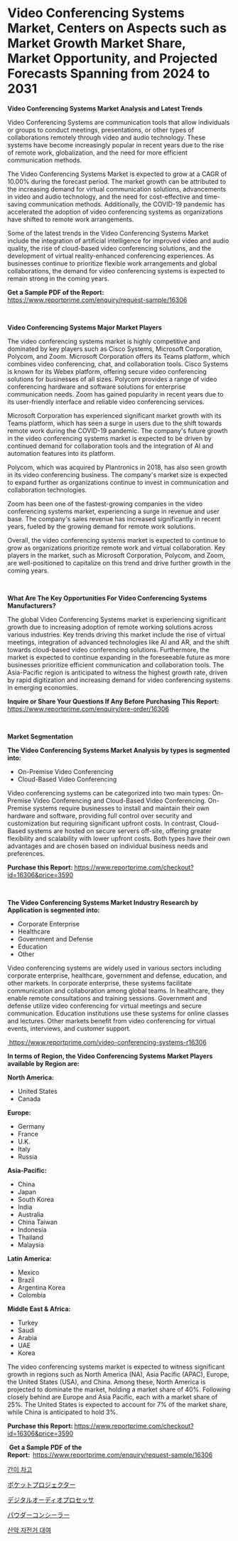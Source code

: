 <p><h1>Video Conferencing Systems Market, Centers on Aspects such as Market Growth Market Share, Market Opportunity, and Projected Forecasts Spanning from 2024 to 2031</h1></p><p><strong>Video Conferencing Systems Market Analysis and Latest Trends</strong></p>
<p><p>Video Conferencing Systems are communication tools that allow individuals or groups to conduct meetings, presentations, or other types of collaborations remotely through video and audio technology. These systems have become increasingly popular in recent years due to the rise of remote work, globalization, and the need for more efficient communication methods.</p><p>The Video Conferencing Systems Market is expected to grow at a CAGR of 10.00% during the forecast period. The market growth can be attributed to the increasing demand for virtual communication solutions, advancements in video and audio technology, and the need for cost-effective and time-saving communication methods. Additionally, the COVID-19 pandemic has accelerated the adoption of video conferencing systems as organizations have shifted to remote work arrangements.</p><p>Some of the latest trends in the Video Conferencing Systems Market include the integration of artificial intelligence for improved video and audio quality, the rise of cloud-based video conferencing solutions, and the development of virtual reality-enhanced conferencing experiences. As businesses continue to prioritize flexible work arrangements and global collaborations, the demand for video conferencing systems is expected to remain strong in the coming years.</p></p>
<p><strong>Get a Sample PDF of the Report:&nbsp;</strong> <a href="https://www.reportprime.com/enquiry/request-sample/16306">https://www.reportprime.com/enquiry/request-sample/16306</a></p>
<p>&nbsp;</p>
<p><strong>Video Conferencing Systems Major Market Players</strong></p>
<p><p>The video conferencing systems market is highly competitive and dominated by key players such as Cisco Systems, Microsoft Corporation, Polycom, and Zoom. Microsoft Corporation offers its Teams platform, which combines video conferencing, chat, and collaboration tools. Cisco Systems is known for its Webex platform, offering secure video conferencing solutions for businesses of all sizes. Polycom provides a range of video conferencing hardware and software solutions for enterprise communication needs. Zoom has gained popularity in recent years due to its user-friendly interface and reliable video conferencing services.</p><p>Microsoft Corporation has experienced significant market growth with its Teams platform, which has seen a surge in users due to the shift towards remote work during the COVID-19 pandemic. The company's future growth in the video conferencing systems market is expected to be driven by continued demand for collaboration tools and the integration of AI and automation features into its platform.</p><p>Polycom, which was acquired by Plantronics in 2018, has also seen growth in its video conferencing business. The company's market size is expected to expand further as organizations continue to invest in communication and collaboration technologies.</p><p>Zoom has been one of the fastest-growing companies in the video conferencing systems market, experiencing a surge in revenue and user base. The company's sales revenue has increased significantly in recent years, fueled by the growing demand for remote work solutions.</p><p>Overall, the video conferencing systems market is expected to continue to grow as organizations prioritize remote work and virtual collaboration. Key players in the market, such as Microsoft Corporation, Polycom, and Zoom, are well-positioned to capitalize on this trend and drive further growth in the coming years.</p></p>
<p>&nbsp;</p>
<p><strong>What Are The Key Opportunities For Video Conferencing Systems Manufacturers?</strong></p>
<p><p>The global Video Conferencing Systems market is experiencing significant growth due to increasing adoption of remote working solutions across various industries. Key trends driving this market include the rise of virtual meetings, integration of advanced technologies like AI and AR, and the shift towards cloud-based video conferencing solutions. Furthermore, the market is expected to continue expanding in the foreseeable future as more businesses prioritize efficient communication and collaboration tools. The Asia-Pacific region is anticipated to witness the highest growth rate, driven by rapid digitization and increasing demand for video conferencing systems in emerging economies.</p></p>
<p><strong>Inquire or Share Your Questions If Any Before Purchasing This Report:</strong> <a href="https://www.reportprime.com/enquiry/pre-order/16306">https://www.reportprime.com/enquiry/pre-order/16306</a></p>
<p>&nbsp;</p>
<p><strong>Market Segmentation</strong></p>
<p><strong>The Video Conferencing Systems Market Analysis by types is segmented into:</strong></p>
<p><ul><li>On-Premise Video Conferencing</li><li>Cloud-Based Video Conferencing</li></ul></p>
<p><p>Video conferencing systems can be categorized into two main types: On-Premise Video Conferencing and Cloud-Based Video Conferencing. On-Premise systems require businesses to install and maintain their own hardware and software, providing full control over security and customization but requiring significant upfront costs. In contrast, Cloud-Based systems are hosted on secure servers off-site, offering greater flexibility and scalability with lower upfront costs. Both types have their own advantages and are chosen based on individual business needs and preferences.</p></p>
<p><strong>Purchase this Report:&nbsp;</strong><a href="https://www.reportprime.com/checkout?id=16306&price=3590">https://www.reportprime.com/checkout?id=16306&price=3590</a></p>
<p>&nbsp;</p>
<p><strong>The Video Conferencing Systems Market Industry Research by Application is segmented into:</strong></p>
<p><ul><li>Corporate Enterprise</li><li>Healthcare</li><li>Government and Defense</li><li>Education</li><li>Other</li></ul></p>
<p><p>Video conferencing systems are widely used in various sectors including corporate enterprise, healthcare, government and defense, education, and other markets. In corporate enterprise, these systems facilitate communication and collaboration among global teams. In healthcare, they enable remote consultations and training sessions. Government and defense utilize video conferencing for virtual meetings and secure communication. Education institutions use these systems for online classes and lectures. Other markets benefit from video conferencing for virtual events, interviews, and customer support.</p></p>
<p><a href="https://www.reportprime.com/video-conferencing-systems-r16306">&nbsp;https://www.reportprime.com/video-conferencing-systems-r16306</a></p>
<p><strong>In terms of Region, the Video Conferencing Systems Market Players available by Region are:</strong></p>
<p>
    <p> <strong> North America: </strong>
        <ul>
            <li>United States</li>
            <li>Canada</li>
        </ul>
        </p> 
    <p> <strong> Europe: </strong>
        <ul>
            <li>Germany</li>
            <li>France</li>
            <li>U.K.</li>
            <li>Italy</li>
            <li>Russia</li>
        </ul>
        </p> 
    <p> <strong> Asia-Pacific: </strong>
        <ul>
            <li>China</li>
            <li>Japan</li>
            <li>South Korea</li>
            <li>India</li>
            <li>Australia</li>
            <li>China Taiwan</li>
            <li>Indonesia</li>
            <li>Thailand</li>
            <li>Malaysia</li>
        </ul>
        </p> 
    <p> <strong> Latin America: </strong>
        <ul>
            <li>Mexico</li>
            <li>Brazil</li>
            <li>Argentina Korea</li>
            <li>Colombia</li>
        </ul>
        </p> 
    <p> <strong> Middle East & Africa: </strong>
        <ul>
            <li>Turkey</li>
            <li>Saudi</li>
            <li>Arabia</li>
            <li>UAE</li>
            <li>Korea</li>
        </ul>
    </p>
    </p>
<p><p>The video conferencing systems market is expected to witness significant growth in regions such as North America (NA), Asia Pacific (APAC), Europe, the United States (USA), and China. Among these, North America is projected to dominate the market, holding a market share of 40%. Following closely behind are Europe and Asia Pacific, each with a market share of 25%. The United States is expected to account for 7% of the market share, while China is anticipated to hold 3%.</p></p>
<p><strong>Purchase this Report: </strong><a href="https://www.reportprime.com/checkout?id=16306&price=3590">https://www.reportprime.com/checkout?id=16306&price=3590</a></p>
<p>&nbsp;<strong>Get a Sample PDF of the Report:&nbsp;&nbsp;</strong><a href="https://www.reportprime.com/enquiry/request-sample/16306">https://www.reportprime.com/enquiry/request-sample/16306</a></p>
<p><strong></strong></p>
<p><p><a href="https://medium.com/@tomienow676/%EC%B9%B4%ED%8F%AC%ED%8A%B8-%EC%8B%9C%EC%9E%A5-%EA%B7%9C%EB%AA%A8-%EC%8B%9C%EC%9E%A5-%EC%A0%84%EB%A7%9D-%EB%B0%8F-%EC%8B%9C%EC%9E%A5-%EC%98%88%EC%B8%A1-2024%EB%85%84%EB%B6%80%ED%84%B0-2031%EB%85%84%EA%B9%8C%EC%A7%80-a746e881f1dd">간이 차고</a></p><p><a href="https://medium.com/@desekay3566/%E3%83%9D%E3%82%B1%E3%83%83%E3%83%88%E3%83%97%E3%83%AD%E3%82%B8%E3%82%A7%E3%82%AF%E3%82%BF%E3%83%BC%E5%B8%82%E5%A0%B4%E8%AA%BF%E6%9F%BB%E3%83%AC%E3%83%9D%E3%83%BC%E3%83%88-%E3%81%9D%E3%81%AE%E6%AD%B4%E5%8F%B2%E3%81%A8%E4%BA%88%E6%B8%AC2024%E5%B9%B4%E3%81%8B%E3%82%892031%E5%B9%B4%E3%81%BE%E3%81%A7-b1aa33b94f9f">ポケットプロジェクター</a></p><p><a href="https://medium.com/@marcosoenrt565736/%E3%83%87%E3%82%B8%E3%82%BF%E3%83%AB%E3%82%AA%E3%83%BC%E3%83%87%E3%82%A3%E3%82%AA%E3%83%97%E3%83%AD%E3%82%BB%E3%83%83%E3%82%B5%E5%B8%82%E5%A0%B4%E8%A6%8F%E6%A8%A1-%E5%B8%82%E5%A0%B4%E3%81%AE%E8%A6%8B%E9%80%9A%E3%81%97%E3%81%A8%E5%B8%82%E5%A0%B4%E4%BA%88%E6%B8%AC-2024%E5%B9%B4%E3%81%8B%E3%82%892031%E5%B9%B4%E3%81%BE%E3%81%A7-8e0bcc3d2ed2">デジタルオーディオプロセッサ</a></p><p><a href="https://github.com/ppmazlotr77499/Market-Research-Report-List-1/blob/main/898105726259.md">パウダーコンシーラー</a></p><p><a href="https://medium.com/@gummibear5656757/%EC%82%B0%EC%95%85%EC%9E%90%EC%A0%84%EA%B1%B0-%EB%8C%80%EC%97%AC-%EC%8B%9C%EC%9E%A5-%EC%A0%84%EB%A7%9D-%EC%82%B0%EC%97%85-%EA%B0%9C%EC%9A%94-%EB%B0%8F-%EC%98%88%EC%B8%A1-2024%EB%85%84%EB%B6%80%ED%84%B0-2031%EB%85%84%EA%B9%8C%EC%A7%80-64468aa2a3c8">산악 자전거 대여</a></p></p>